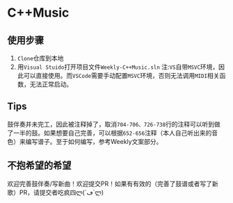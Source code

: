 # C++Music
## 使用步骤
1. `Clone`仓库到本地
2. 用`Visual Stuido`打开项目文件`Weekly-C++Music.sln`
注:`VS`自带`MSVC`环境，因此可以直接使用。而`VSCode`需要手动配置`MSVC`环境，否则无法调用`MIDI`相关函数，无法正常启动。
## Tips
鼓伴奏并未完工，因此被注释掉了，取消`704-706、726-738`行的注释可以听到做了一半的鼓。如果想要自己完善，可以根据`652-656`注释（本人自己听出来的音色）来编写谱子。至于如何编写，参考Weekly文案部分。
## 不抱希望的希望
欢迎完善鼓伴奏/写新曲！欢迎提交PR！如果有有效的（完善了鼓谱或者写了新歌）PR，请提交者吃疯四ლ(´ڡ`ლ)

